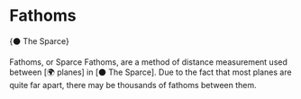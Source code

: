 # Fathoms

{⚫ The Sparce}

Fathoms, or Sparce Fathoms, are a method of distance measurement used between [🌍 planes] in [⚫ The Sparce]. Due to the fact that most planes are quite far apart, there may be thousands of fathoms between them.
